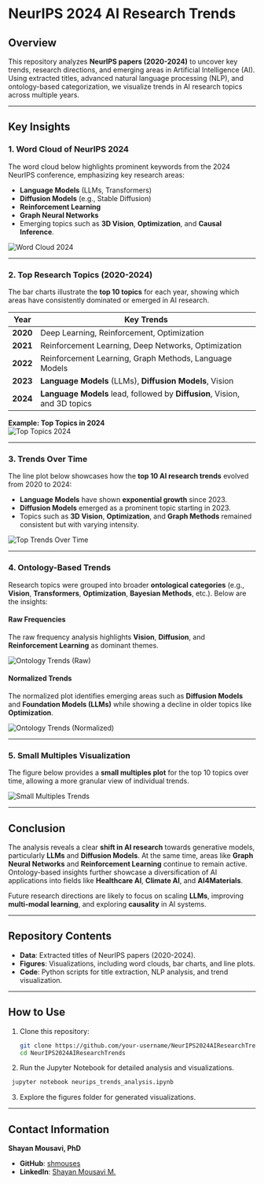 # NeurIPS 2024 AI Research Trends

## Overview
This repository analyzes **NeurIPS papers (2020-2024)** to uncover key trends, research directions, and emerging areas in Artificial Intelligence (AI). Using extracted titles, advanced natural language processing (NLP), and ontology-based categorization, we visualize trends in AI research topics across multiple years.

---

## Key Insights

### 1. Word Cloud of NeurIPS 2024
The word cloud below highlights prominent keywords from the 2024 NeurIPS conference, emphasizing key research areas:  

- **Language Models** (LLMs, Transformers)  
- **Diffusion Models** (e.g., Stable Diffusion)  
- **Reinforcement Learning**  
- **Graph Neural Networks**  
- Emerging topics such as **3D Vision**, **Optimization**, and **Causal Inference**.  

![Word Cloud 2024](figures/wordcloud_2024.png)

---

### 2. Top Research Topics (2020-2024)
The bar charts illustrate the **top 10 topics** for each year, showing which areas have consistently dominated or emerged in AI research.

| **Year** | **Key Trends** |
| -------- | -------------- |
| **2020** | Deep Learning, Reinforcement, Optimization |
| **2021** | Reinforcement Learning, Deep Networks, Optimization |
| **2022** | Reinforcement Learning, Graph Methods, Language Models |
| **2023** | **Language Models** (LLMs), **Diffusion Models**, Vision |
| **2024** | **Language Models** lead, followed by **Diffusion**, Vision, and 3D topics |

**Example: Top Topics in 2024**  
![Top Topics 2024](figures/top_topics_2024.png)

---

### 3. Trends Over Time
The line plot below showcases how the **top 10 AI research trends** evolved from 2020 to 2024:  

- **Language Models** have shown **exponential growth** since 2023.  
- **Diffusion Models** emerged as a prominent topic starting in 2023.  
- Topics such as **3D Vision**, **Optimization**, and **Graph Methods** remained consistent but with varying intensity.  

![Top Trends Over Time](figures/trend_changes.png)

---

### 4. Ontology-Based Trends
Research topics were grouped into broader **ontological categories** (e.g., **Vision**, **Transformers**, **Optimization**, **Bayesian Methods**, etc.). Below are the insights:  

#### Raw Frequencies
The raw frequency analysis highlights **Vision**, **Diffusion**, and **Reinforcement Learning** as dominant themes.

![Ontology Trends (Raw)](figures/ontology_trends_raw.png)

#### Normalized Trends
The normalized plot identifies emerging areas such as **Diffusion Models** and **Foundation Models (LLMs)** while showing a decline in older topics like **Optimization**.

![Ontology Trends (Normalized)](figures/ontology_trends_normalized.png)

---

### 5. Small Multiples Visualization
The figure below provides a **small multiples plot** for the top 10 topics over time, allowing a more granular view of individual trends.

![Small Multiples Trends](figures/small_multiples_trends.png)

---

## Conclusion
The analysis reveals a clear **shift in AI research** towards generative models, particularly **LLMs** and **Diffusion Models**. At the same time, areas like **Graph Neural Networks** and **Reinforcement Learning** continue to remain active. Ontology-based insights further showcase a diversification of AI applications into fields like **Healthcare AI**, **Climate AI**, and **AI4Materials**.

Future research directions are likely to focus on scaling **LLMs**, improving **multi-modal learning**, and exploring **causality** in AI systems.

---

## Repository Contents

- **Data**: Extracted titles of NeurIPS papers (2020-2024).  
- **Figures**: Visualizations, including word clouds, bar charts, and line plots.  
- **Code**: Python scripts for title extraction, NLP analysis, and trend visualization.  

---

## How to Use

1. Clone this repository:  
   ```bash
   git clone https://github.com/your-username/NeurIPS2024AIResearchTrends.git
   cd NeurIPS2024AIResearchTrends
   ```
   
2. Run the Jupyter Notebook for detailed analysis and visualizations.
  ```bash
   jupyter notebook neurips_trends_analysis.ipynb
  ```

3. Explore the figures folder for generated visualizations.


---

## Contact Information  
**Shayan Mousavi, PhD**  
- **GitHub**: [shmouses](https://github.com/shmouses)  
- **LinkedIn**: [Shayan Mousavi M.](https://www.linkedin.com/](https://www.linkedin.com/in/shayan-mousavi-ai/))    
